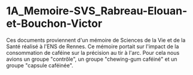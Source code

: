# 1A_Memoire-SVS_Rabreau-Elouan-et-Bouchon-Victor
Ces documents proviennent d'un mémoire de Sciences de la Vie et de la Santé réalisé à l'ENS de Rennes. Ce mémoire portait sur l'impact de la consommation de caféine sur la précision au tir à l'arc. Pour cela nous avions un groupe "contrôle", un groupe "chewing-gum caféiné" et un groupe "capsule caféinée".

